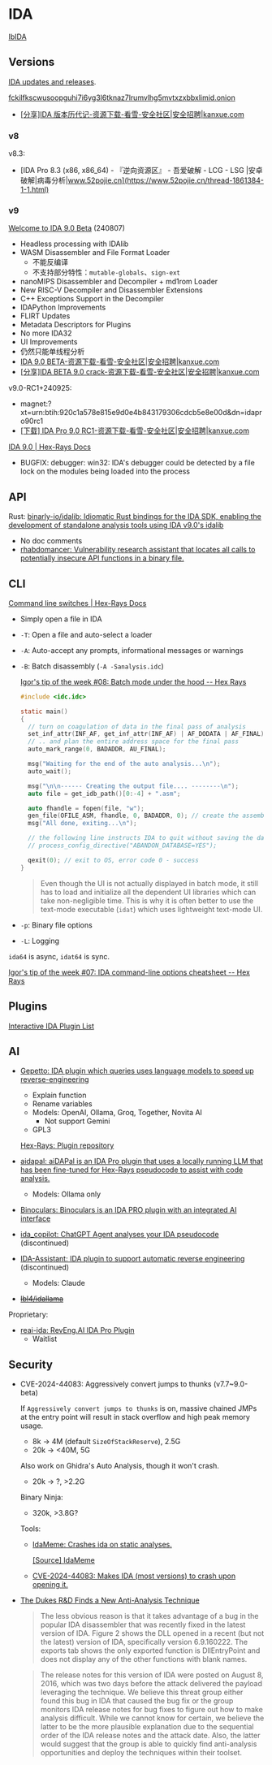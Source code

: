# IDA
[IbIDA](https://github.com/Chaoses-Ib/BinaryAnalysis)

## Versions
[IDA updates and releases](https://hex-rays.com/products/ida/news/).

[fckilfkscwusoopguhi7i6yg3l6tknaz7lrumvlhg5mvtxzxbbxlimid.onion](http://fckilfkscwusoopguhi7i6yg3l6tknaz7lrumvlhg5mvtxzxbbxlimid.onion/)
- [\[分享\]IDA 版本历代记-资源下载-看雪-安全社区|安全招聘|kanxue.com](https://bbs.kanxue.com/thread-277984.htm)

### v8
v8.3:
- [IDA Pro 8.3 (x86, x86\_64) - 『逆向资源区』 - 吾爱破解 - LCG - LSG |安卓破解|病毒分析|www.52pojie.cn](https://www.52pojie.cn/thread-1861384-1-1.html)

### v9
[Welcome to IDA 9.0 Beta](https://out5.hex-rays.com/beta90_6ba923/) (240807)
- Headless processing with IDAlib
- WASM Disassembler and File Format Loader
  - 不能反编译
  - 不支持部分特性：`mutable-globals`、`sign-ext`
- nanoMIPS Disassembler and Decompiler + md1rom Loader
- New RISC-V Decompiler and Disassembler Extensions
- C++ Exceptions Support in the Decompiler
- IDAPython Improvements
- FLIRT Updates
- Metadata Descriptors for Plugins
- No more IDA32
- UI Improvements
- 仍然只能单线程分析
- [IDA 9.0 BETA-资源下载-看雪-安全社区|安全招聘|kanxue.com](https://bbs.kanxue.com/thread-282834.htm)
- [\[分享\]IDA BETA 9.0 crack-资源下载-看雪-安全社区|安全招聘|kanxue.com](https://bbs.kanxue.com/thread-282835.htm)

v9.0-RC1+240925:
- magnet:?xt=urn:btih:920c1a578e815e9d0e4b843179306cdcb5e8e00d&dn=idapro90rc1
- [\[下载\] IDA Pro 9.0 RC1-资源下载-看雪-安全社区|安全招聘|kanxue.com](https://bbs.kanxue.com/thread-283752.htm)

[IDA 9.0 | Hex-Rays Docs](https://docs.hex-rays.com/release-notes/9_0)
- BUGFIX: debugger: win32: IDA's debugger could be detected by a file lock on the modules being loaded into the process

## API
Rust: [binarly-io/idalib: Idiomatic Rust bindings for the IDA SDK, enabling the development of standalone analysis tools using IDA v9.0's idalib](https://github.com/binarly-io/idalib)
- No doc comments
- [rhabdomancer: Vulnerability research assistant that locates all calls to potentially insecure API functions in a binary file.](https://github.com/0xdea/rhabdomancer)

## CLI
[Command line switches | Hex-Rays Docs](https://docs.hex-rays.com/user-guide/configuration/command-line-switches)

- Simply open a file in IDA
- `-T`: Open a file and auto-select a loader
- `-A`: Auto-accept any prompts, informational messages or warnings
- `-B`: Batch disassembly (`-A -Sanalysis.idc`)

  [Igor's tip of the week #08: Batch mode under the hood -- Hex Rays](https://hex-rays.com/blog/igor-tip-of-the-week-08-batch-mode-under-the-hood)
  ```c
  #include <idc.idc>

  static main()
  {
    // turn on coagulation of data in the final pass of analysis
    set_inf_attr(INF_AF, get_inf_attr(INF_AF) | AF_DODATA | AF_FINAL);
    // .. and plan the entire address space for the final pass
    auto_mark_range(0, BADADDR, AU_FINAL);

    msg("Waiting for the end of the auto analysis...\n");
    auto_wait();

    msg("\n\n------ Creating the output file.... --------\n");
    auto file = get_idb_path()[0:-4] + ".asm";

    auto fhandle = fopen(file, "w");
    gen_file(OFILE_ASM, fhandle, 0, BADADDR, 0); // create the assembler file
    msg("All done, exiting...\n");

    // the following line instructs IDA to quit without saving the database
    // process_config_directive("ABANDON_DATABASE=YES");

    qexit(0); // exit to OS, error code 0 - success
  }
  ```

  > Even though the UI is not actually displayed in batch mode, it still has to load and initialize all the dependent UI libraries which can take non-negligible time. This is why it is often better to use the text-mode executable (`idat`) which uses lightweight text-mode UI.

- `-p`: Binary file options
- `-L`: Logging

`ida64` is async, `idat64` is sync.

[Igor's tip of the week #07: IDA command-line options cheatsheet -- Hex Rays](https://hex-rays.com/blog/igor-tip-of-the-week-07-ida-command-line-options-cheatsheet)

## Plugins
[Interactive IDA Plugin List](https://vmallet.github.io/ida-plugins/)

## AI
- [Gepetto: IDA plugin which queries uses language models to speed up reverse-engineering](https://github.com/JusticeRage/Gepetto)
  - Explain function
  - Rename variables
  - Models: OpenAI, Ollama, Groq, Together, Novita AI
    - Not support Gemini
  - GPL3

  [Hex-Rays: Plugin repository](https://plugins.hex-rays.com/gepetto)

- [aidapal: aiDAPal is an IDA Pro plugin that uses a locally running LLM that has been fine-tuned for Hex-Rays pseudocode to assist with code analysis.](https://github.com/atredispartners/aidapal)
  - Models: Ollama only

- [Binoculars: Binoculars is an IDA PRO plugin with an integrated AI interface](https://github.com/Vis-Wing/Binoculars)

- [ida\_copilot: ChatGPT Agent analyses your IDA pseudocode](https://github.com/Antelcat/ida_copilot) (discontinued)

- [IDA-Assistant: IDA plugin to support automatic reverse engineering](https://github.com/stuxnet147/IDA-Assistant) (discontinued)
  - Models: Claude

- ~~[lbl4/idallama](https://github.com/lbl4/idallama)~~

Proprietary:
- [reai-ida: RevEng.AI IDA Pro Plugin](https://github.com/RevEngAI/reai-ida)
  - Waitlist

## Security
- CVE-2024-44083: Aggressively convert jumps to thunks (v7.7~9.0-beta)

  If `Aggressively convert jumps to thunks` is on, massive chained JMPs at the entry point will result in stack overflow and high peak memory usage.
  - 8k → 4M (default `SizeOfStackReserve`), 2.5G
  - 20k → <40M, 5G

  Also work on Ghidra's Auto Analysis, though it won't crash.
  - 20k → ?, >2.2G

  Binary Ninja:
  - 320k, >3.8G?

  Tools:
  - [IdaMeme: Crashes ida on static analyses.](https://github.com/Azvanzed/IdaMeme)

    [\[Source\] IdaMeme](https://www.unknowncheats.me/forum/anti-cheat-bypass/578797-idameme.html)

  - [CVE-2024-44083: Makes IDA (most versions) to crash upon opening it.](https://github.com/Azvanzed/CVE-2024-44083)

- [The Dukes R&D Finds a New Anti-Analysis Technique](https://unit42.paloaltonetworks.com/unit42-the-dukes-rd-finds-a-new-anti-analysis-technique/)

  > The less obvious reason is that it takes advantage of a bug in the popular IDA disassembler that was recently fixed in the latest version of IDA. Figure 2 shows the DLL opened in a recent (but not the latest) version of IDA, specifically version 6.9.160222. The exports tab shows the only exported function is DllEntryPoint and does not display any of the other functions with blank names.

  > The release notes for this version of IDA were posted on August 8, 2016, which was two days before the attack delivered the payload leveraging the technique. We believe this threat group either found this bug in IDA that caused the bug fix or the group monitors IDA release notes for bug fixes to figure out how to make analysis difficult. While we cannot know for certain, we believe the latter to be the more plausible explanation due to the sequential order of the IDA release notes and the attack date. Also, the latter would suggest that the group is able to quickly find anti-analysis opportunities and deploy the techniques within their toolset.